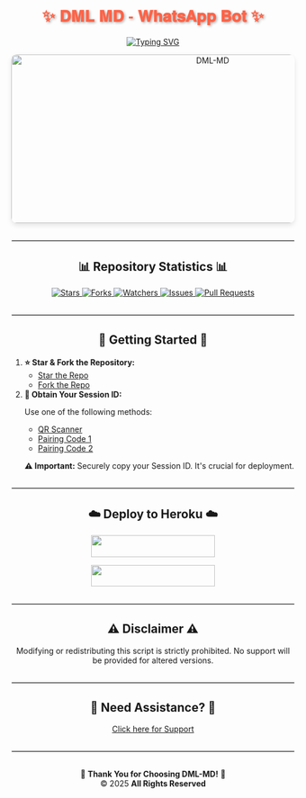 <h1 align="center" style="color: #FF6347; font-family: 'Arial Black', sans-serif; text-shadow: 2px 2px 4px rgba(0, 0, 0, 0.3);">✨ 𝐃𝐌𝐋 𝐌𝐃 - 𝐖𝐡𝐚𝐭𝐬𝐀𝐩𝐩 𝐁𝐨𝐭 ✨</h1>

<p align="center">
  <a href="https://git.io/typing-svg">
    <img src="https://readme-typing-svg.demolab.com?font=Montserrat&size=38&pause=1000&color=1BAFBAFF&center=true&width=910&height=80&lines=Welcome+to+DML-MD;Multi-Device+WhatsApp+Bot;Crafted+with+Passion+by+DML+MD;Released+22.01.2025" alt="Typing SVG" />
  </a>
</p>

<p align="center">
  <img alt="DML-MD" width="700" height="300" src="https://files.catbox.moe/kgd9az.jpg" style="border-radius: 10px; box-shadow: 0 4px 8px rgba(0, 0, 0, 0.1);"/>
</p>

<hr style="border: 1px solid #e0e0e0; margin: 30px 0;">

<h2 align="center">📊 Repository Statistics 📊</h2>

<p align="center">
  <a href="https://github.com/MLILA17/DML-MD/stargazers">
    <img src="https://img.shields.io/github/stars/franceking1/Flash-Md?style=for-the-badge&logo=github&color=ff9800&labelColor=333" alt="Stars" />
  </a>
  <a href="https://github.com/MLILA17/DML-MD/network/members">
    <img src="https://img.shields.io/github/forks/franceking1/Dml-Md?style=for-the-badge&logo=github&color=4CAF50&labelColor=333" alt="Forks" />
  </a>
  <a href="https://github.com/MLILA17/DML-MD/watchers">
    <img src="https://img.shields.io/github/watchers/Dml-Md?style=for-the-badge&logo=github&color=2196F3&labelColor=333" alt="Watchers" />
  </a>
  <a href="https://github.com/MLILA17/DML-MD/issues">
    <img src="https://img.shields.io/github/issues/franceking1/Flash-Md?style=for-the-badge&logo=github&color=e91e63&labelColor=333" alt="Issues" />
  </a>
  <a href="https://github.com/MLILA17/DML-MD/pulls">
    <img src="https://img.shields.io/github/issues-pr/franceking1/Dml-Md?style=for-the-badge&logo=github&color=673AB7&labelColor=333" alt="Pull Requests" />
  </a>
</p>

<hr style="border: 1px solid #e0e0e0; margin: 30px 0;">

<h2 align="center">🚀 Getting Started 🚀</h2>

<ol>
  <li>
    <strong>⭐ Star & Fork the Repository:</strong>
    <ul>
      <li><a href="https://github.com/MLILA17/DML-MD">Star the Repo</a></li>
      <li><a href="https://github.com/MLILA17/DML-MD/fork">Fork the Repo</a></li>
    </ul>
  </li>
  <li>
    <strong>🔑 Obtain Your Session ID:</strong>
    <p>Use one of the following methods:</p>
    <ul>
      <li><a href="https://the-flash-scanner.onrender.com/">QR Scanner</a></li>
      <li><a href="https://king-france.vercel.app/">Pairing Code 1</a></li>
      <li><a href="https://github.com/MLILA17/DML-MD-sessions.onrender.com/pair">Pairing Code 2</a></li>
    </ul>
    <p><strong>⚠️ Important:</strong> Securely copy your Session ID. It's crucial for deployment.</p>
  </li>
</ol>

<hr style="border: 1px solid #e0e0e0; margin: 30px 0;">

<h2 align="center">☁️ Deploy to Heroku ☁️</h2>

<p align="center">
  <a href="https://signup.heroku.com">
    <img src="https://img.shields.io/badge/Create%20Heroku%20Account-blue?style=for-the-badge&logo=heroku&labelColor=333" width="220" height="38.45"/>
  </a>
</p>

<p align="center">
  <a href="https:/DML-MD/tree/main.vercel.app">
    <img src="https://img.shields.io/badge/Deploy%20Flash-MD%20Now-blue?style=for-the-badge&logo=heroku&labelColor=333" width="220" height="38.45"/>
  </a>
</p>

<hr style="border: 1px solid #e0e0e0; margin: 30px 0;">

<h2 align="center">⚠️ Disclaimer ⚠️</h2>

<p align="center">
  Modifying or redistributing this script is strictly prohibited. No support will be provided for altered versions.
</p>

<hr style="border: 1px solid #e0e0e0; margin: 30px 0;">

<h2 align="center">🤝 Need Assistance? 🤝</h2>

<p align="center">
  <a href="https://messages-snowy.vercel.app">Click here for Support</a>
</p>

<hr style="border: 1px solid #e0e0e0; margin: 30px 0;">

<p align="center">
  🎉 <strong>Thank You for Choosing DML-MD!</strong> 🎉<br>
  © 2025 <strong>All Rights Reserved</strong>
</p>

